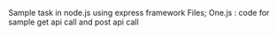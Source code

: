 Sample task in node.js using express framework
Files; 
One.js : code for sample get api call and post api call 
